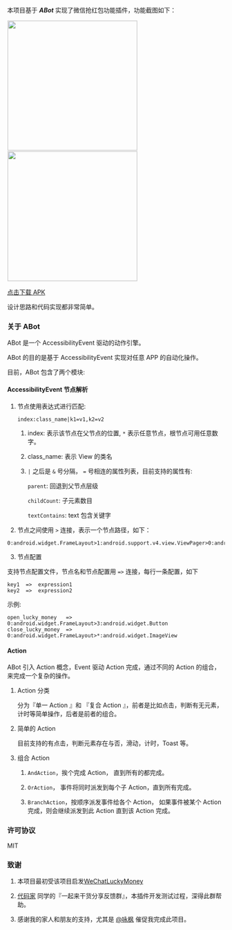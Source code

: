 本项目基于 ***ABot*** 实现了微信抢红包功能插件，功能截图如下：

<div><img src='https://raw.githubusercontent.com/liaohuqiu/abot-lucky-money/master/art/1.gif' width="300px" style='border: #f1f1f1 solid 1px'/></div>

<div><img src='https://raw.githubusercontent.com/liaohuqiu/abot-lucky-money/master/art/2.gif' width="300px" style='border: #f1f1f1 solid 1px'/></div>

[点击下载 APK](https://raw.githubusercontent.com/liaohuqiu/abot-lucky-money/master/art/app-debug.apk)


设计思路和代码实现都非常简单。

### 关于 ABot

ABot 是一个 AccessibilityEvent 驱动的动作引擎。

ABot 的目的是基于 AccessibilityEvent 实现对任意 APP 的自动化操作。

目前，ABot 包含了两个模块:

####  AccessibilityEvent 节点解析

1. 节点使用表达式进行匹配:

    ```
    index:class_name|k1=v1,k2=v2
    ```

    1. index: 表示该节点在父节点的位置, `*` 表示任意节点，根节点可用任意数字。

    2. class_name: 表示 View 的类名

    2. `|` 之后是 `&` 号分隔， `=` 号相连的属性列表，目前支持的属性有:

        `parent`: 回退到父节点层级

        `childCount`: 子元素数目

        `textContains`: text 包含关键字

2. 节点之间使用 `>` 连接，表示一个节点路径，如下：

```
0:android.widget.FrameLayout>1:android.support.v4.view.ViewPager>0:android.widget.ListView>*:android.widget.LinearLayout`
```

3. 节点配置

支持节点配置文件，节点名和节点配置用 `=>` 连接，每行一条配置，如下

```
key1  =>  expression1
key2  =>  expression2
```

示例:

```
open_lucky_money   =>  0:android.widget.FrameLayout>3:android.widget.Button
close_lucky_money  =>  0:android.widget.FrameLayout>*:android.widget.ImageView
```

####  Action

ABot 引入 Action 概念，Event 驱动 Action 完成，通过不同的 Action 的组合，来完成一个复杂的操作。

1. Action 分类

    分为『单一 Action 』和 『复合 Action 』，前者是比如点击，判断有无元素，计时等简单操作，后者是前者的组合。

2. 简单的 Action

   目前支持的有点击，判断元素存在与否，滑动，计时，Toast 等。

3. 组合 Action

    1.  `AndAction`，挨个完成 Action， 直到所有的都完成。

    2.  `OrAction`， 事件将同时派发到每个子 Action，直到所有完成。

    3.  `BranchAction`，按顺序派发事件给各个 Action， 如果事件被某个 Action 完成，则会继续派发到此 Action 直到该 Action 完成。


### 许可协议

MIT

### 致谢

1.  本项目最初受该项目启发[WeChatLuckyMoney](https://github.com/geeeeeeeeek/WeChatLuckyMoney)

2.  [代码家]() 同学的『一起来干货分享反馈群』，本插件开发测试过程，深得此群帮助。

3.  感谢我的家人和朋友的支持，尤其是 [@咏枫]() 催促我完成此项目。
